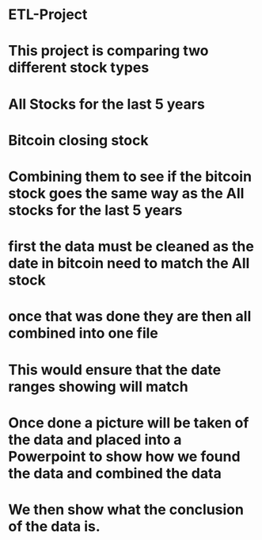 # ETL-Project
# This project is comparing two different stock types

# All Stocks for the last 5 years
# Bitcoin closing stock

# Combining them to see if the bitcoin stock goes the same way as the All stocks for the last 5 years

# first the data must be cleaned as the date in bitcoin need to match the All stock

# once that was done they are then all combined into one file

# This would ensure that the date ranges showing will match

# Once done a picture will be taken of the data and placed into a Powerpoint to show how we found the data and combined the data

# We then show what the conclusion of the data is.